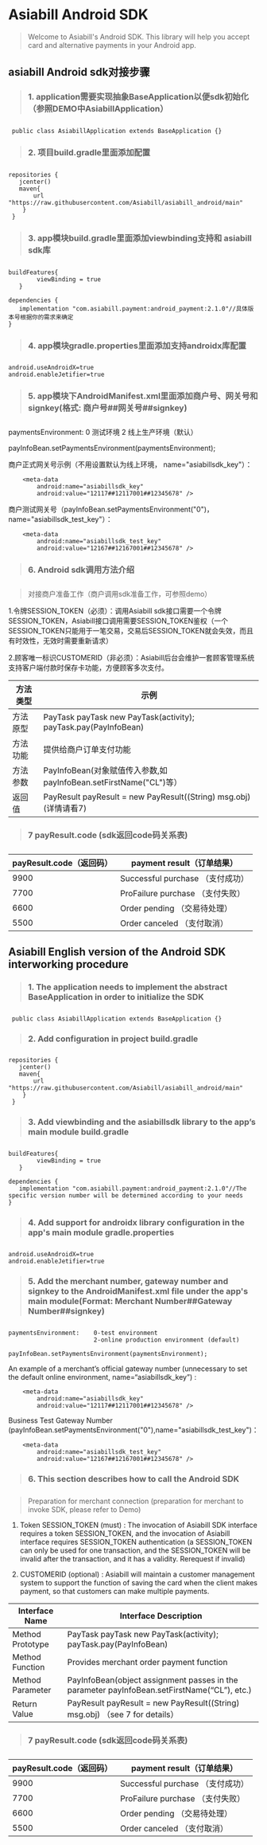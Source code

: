 **<h1>Asiabill Android SDK</h1>**

> Welcome to Asiabill's Android SDK. This library will help you accept card and alternative payments in your Android app.



**<h2>asiabill Android sdk对接步骤</h2>**

> **<h3>1. application需要实现抽象BaseApplication以便sdk初始化（参照DEMO中AsiabillApplication）<h3>**
 
     public class AsiabillApplication extends BaseApplication {}
 
> **<h3> 2. 项目build.gradle里面添加配置<h3>**

 ```
 repositories {
    jcenter()
    maven{
        url "https://raw.githubusercontent.com/Asiabill/asiabill_android/main"
     }
  }
```
 
> **<h3>3. app模块build.gradle里面添加viewbinding支持和 asiabill sdk库<h3>**
 
  
 ```
 buildFeatures{
         viewBinding = true
    }
 ```
 
 ```
 dependencies {
    implementation "com.asiabill.payment:android_payment:2.1.0"//具体版本号根据你的需求来确定
 }
 ```
 
> **<h3>4. app模块gradle.properties里面添加支持androidx库配置<h3>**
 
 ```
 android.useAndroidX=true
 android.enableJetifier=true
 ```

> **<h3>5. app模块下AndroidManifest.xml里面添加商户号、网关号和signkey(格式: 商户号##网关号##signkey)<h3>**
 
 paymentsEnvironment: 0 测试环境  2 线上生产环境（默认）
 
 payInfoBean.setPaymentsEnvironment(paymentsEnvironment);
 
商户正式网关号示例（不用设置默认为线上环境， name="asiabillsdk_key"）：
 
        <meta-data
            android:name="asiabillsdk_key"
            android:value="12117##12117001##12345678" />

 商户测试网关号（payInfoBean.setPaymentsEnvironment("0")， name="asiabillsdk_test_key"）：
 
        <meta-data
            android:name="asiabillsdk_test_key"
            android:value="12167##12167001##12345678" />
 
 
> **<h3>6. Android sdk调用方法介绍<h3>**

> 对接商户准备工作（商户调用sdk准备工作，可参照demo）

1.令牌SESSION_TOKEN（必须）：调用Asiabill sdk接口需要一个令牌SESSION_TOKEN，Asiabill接口调用需要SESSION_TOKEN鉴权（一个SESSION_TOKEN只能用于一笔交易，交易后SESSION_TOKEN就会失效，而且有时效性，无效时需要重新请求）

2.顾客唯一标识CUSTOMERID（非必须）：Asiabill后台会维护一套顾客管理系统支持客户端付款时保存卡功能，方便顾客多次支付。 

| 方法类型 | 示例| 
| ------ | ------ |
| 方法原型	             |        PayTask payTask new PayTask(activity); payTask.pay(PayInfoBean)       |
| 方法功能	             |        提供给商户订单支付功能                                                  |
| 方法参数	             |        PayInfoBean(对象赋值传入参数,如payInfoBean.setFirstName("CL")等）       |
| 返回值	                |        PayResult payResult = new PayResult((String) msg.obj) (详情请看7)      |

 
 > **<h3>7 payResult.code (sdk返回code码关系表) <h3>**
  
| payResult.code（返回码） | payment result（订单结果） | 
| ------ | ------ |
| 9900            |    Successful purchase  （支付成功）        |
| 7700            |    ProFailure purchase  （支付失败）        |
| 6600            |    Order pending        （交易待处理）      |
| 5500            |    Order canceled       （支付取消）        |

 
**<h2>Asiabill English version of the Android SDK interworking procedure</h2>**
 
 > **<h3>1. The application needs to implement the abstract BaseApplication in order to initialize the SDK<h3>**
 
     public class AsiabillApplication extends BaseApplication {}
 
> **<h3> 2. Add configuration in project build.gradle<h3>**

 ```
 repositories {
    jcenter()
    maven{
        url "https://raw.githubusercontent.com/Asiabill/asiabill_android/main"
     }
  }
```
 
> **<h3>3. Add viewbinding and the asiabillsdk library to the app’s main module build.gradle<h3>**
 
  
 ```
 buildFeatures{
         viewBinding = true
    }
 ```
 
 ```
 dependencies {
    implementation "com.asiabill.payment:android_payment:2.1.0"//The specific version number will be determined according to your needs
 }
 ```
 
> **<h3>4. Add support for androidx library configuration in the app's main module gradle.properties<h3>**
 
 ```
 android.useAndroidX=true
 android.enableJetifier=true
 ```

> **<h3>5. Add the merchant number, gateway number and signkey to the AndroidManifest.xml file under the app's main module(Format: Merchant Number##Gateway Number##signkey)<h3>**
  ```
 paymentsEnvironment:    0-test environment
                          2-online production environment (default)
 
 payInfoBean.setPaymentsEnvironment(paymentsEnvironment);
  ```
 
 An example of a merchant’s official gateway number (unnecessary to set the default online environment, name=“asiabillsdk_key”) :
 
        <meta-data
            android:name="asiabillsdk_key"
            android:value="12117##12117001##12345678" />

 Business Test Gateway Number
(payInfoBean.setPaymentsEnvironment("0"),name="asiabillsdk_test_key")：
 
        <meta-data
            android:name="asiabillsdk_test_key"
            android:value="12167##12167001##12345678" />
 
 
> **<h3>6. This section describes how to call the Android SDK<h3>**

> Preparation for merchant connection (preparation for merchant to invoke SDK, please refer to Demo)

1. Token SESSION_TOKEN (must) : The invocation of Asiabill SDK interface requires a token SESSION_TOKEN, and the invocation of Asiabill interface requires SESSION_TOKEN authentication (a SESSION_TOKEN can only be used for one transaction, and the SESSION_TOKEN will be invalid after the transaction, and it has a validity. Rerequest if invalid)
 
2. CUSTOMERID (optional) : Asiabill will maintain a customer management system to support the function of saving the card when the client makes payment, so that customers can make multiple payments. 
 
| Interface Name | Interface Description| 
| ------ | ------ |
| Method Prototype           |        PayTask payTask new PayTask(activity); payTask.pay(PayInfoBean)     |
| Method Function            |        Provides merchant order payment function                                 |
| Method Parameter           |        PayInfoBean(object assignment passes in the parameter payInfoBean.setFirstName(“CL”), etc.)             |
| Return Value               |        PayResult payResult = new PayResult((String) msg.obj)    （see 7 for details）   |
 
 
 > **<h3>7 payResult.code (sdk返回code码关系表) <h3>**
  
| payResult.code（返回码） | payment result（订单结果） | 
| ------ | ------ |
| 9900            |    Successful purchase  （支付成功）        |
| 7700            |    ProFailure purchase  （支付失败）        |
| 6600            |    Order pending        （交易待处理）      |
| 5500            |    Order canceled       （支付取消）        |
 
 

